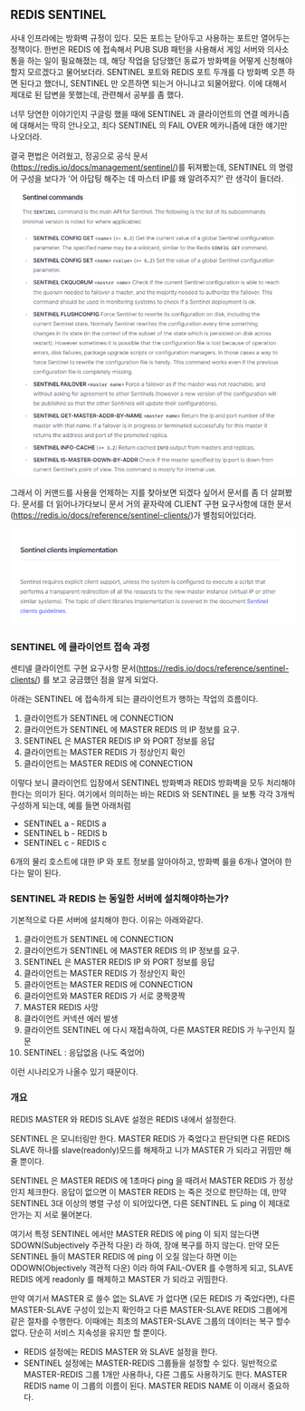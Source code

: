 ## REDIS SENTINEL

사내 인프라에는 방화벽 규정이 있다. 모든 포트는 닫아두고 사용하는 포트만 열어두는 정책이다. 한번은 REDIS 에 접속해서 PUB SUB 패턴을 사용해서 게임 서버와 의사소통을 하는 일이 필요해졌는 데, 해당 작업을 담당했던 동료가 방화벽을 어떻게 신청해야할지 모르겠다고 물어보더라. SENTINEL 포트와 REDIS 포트 두개를 다 방화벽 오픈 하면 된다고 했더니, SENTINEL 만 오픈하면 되는거 아니냐고 되물어왔다. 이에 대해서 제대로 된 답변을 못했는데, 관련해서 공부를 좀 했다.

너무 당연한 이야기인지 구글링 했을 때에 SENTINEL 과 클라이언트의 연결 메카니즘에 대해서는 딱히 안나오고, 죄다 SENTINEL 의 FAIL OVER 메카니즘에 대한 얘기만 나오더라.

결국 편법은 어려웠고, 정공으로 공식 문서(https://redis.io/docs/management/sentinel/)를 뒤져봤는데,
 SENTINEL 의 명령어 구성을 보다가 '어 아답팅 해주는 데 마스터 IP를 왜 알려주지?' 란 생각이 들더라.  ![](.20230308_images/bd24ae98.png)  
 
 그래서 이 커맨드를 사용을 언제하는 지를 찾아보면 되겠다 싶어서 문서를 좀 더 살펴봤다. 문서를 더 읽어나가다보니 문서 거의 끝자락에 CLIENT 구현 요구사항에 대한 문서(https://redis.io/docs/reference/sentinel-clients/)가 별첨되어있더라.
 
 ![](.20230308_images/afd11a1a.png)


### SENTINEL 에 클라이언트 접속 과정

센티넬 클라이언트 구현 요구사항 문서(https://redis.io/docs/reference/sentinel-clients/) 를 보고 궁금했던 점을 알게 되었다.

아래는 SENTINEL 에 접속하게 되는 클라이언트가 행하는 작업의 흐름이다.

1. 클라이언트가 SENTINEL 에 CONNECTION
2. 클라이언트가 SENTINEL 에 MASTER REDIS 의 IP 정보를 요구.
3. SENTINEL 은 MASTER REDIS IP 와 PORT 정보를 응답
4. 클라이언트는 MASTER REDIS 가 정상인지 확인
5. 클라이언트는 MASTER REDIS 에 CONNECTION

이렇다 보니 클라이언트 입장에서 SENTINEL 방화벽과 REDIS 방화벽을 모두 처리해야한다는 의미가 된다.  여기에서 의미하는 바는 REDIS 와 SENTINEL 을 보통 각각 3개씩 구성하게 되는데, 예를 들면 아래처럼

- SENTINEL a - REDIS a
- SENTINEL b - REDIS b
- SENTINEL c - REDIS c

6개의 물리 호스트에 대한 IP 와 포트 정보를 알아야하고, 방화벽 룰을 6개나 열어야 한다는 말이 된다.

### SENTINEL 과 REDIS 는 동일한 서버에 설치해야하는가?

기본적으로 다른 서버에 설치해야 한다. 이유는 아래와같다.

1. 클라이언트가 SENTINEL 에 CONNECTION
2. 클라이언트가 SENTINEL 에 MASTER REDIS 의 IP 정보를 요구.
3. SENTINEL 은 MASTER REDIS IP 와 PORT 정보를 응답
4. 클라이언트는 MASTER REDIS 가 정상인지 확인
5. 클라이언트는 MASTER REDIS 에 CONNECTION
6. 클라이언트와 MASTER REDIS 가 서로 쿵짝쿵짝
7. MASTER REDIS 사망
8. 클라이언트 커넥션 에러 발생
9. 클라이언트 SENTINEL 에 다시 재접속하여, 다른 MASTER REDIS 가 누구인지 질문
10. SENTINEL : 응답없음 (나도 죽었어)

이런 시나리오가 나올수 있기 때문이다.

### 개요

REDIS MASTER 와 REDIS SLAVE 설정은 REDIS 내에서 설정한다.

SENTINEL 은 모니터링만 한다. MASTER REDIS 가 죽었다고 판단되면 다른 REDIS SLAVE 하나를 slave(readonly)모드를 해제하고 니가 MASTER 가 되라고 귀띰만 해줄 뿐이다.
 
SENTINEL 은 MASTER REDIS 에 1초마다 ping 을 때려서 MASTER REDIS 가 정상인지 체크한다. 응답이 없으면 이 MASTER REDIS 는 죽은 것으로 판단하는 데, 만약 SENTINEL 3대 이상의 병렬 구성 이 되어있다면, 다른 SENTINEL 도 ping 이 제대로 안가는 지 서로 물어본다. 

여기서 특정 SENTINEL 에서만 MASTER REDIS 에 ping 이 되지 않는다면 SDOWN(Subjectively 주관적 다운) 라 하여, 장애 복구를 하지 않는다. 만약 모든 SENTINEL 들이 MASTER REDIS 에 ping 이 오질 않는다 하면 이는 ODOWN(Objectively 객관적 다운) 이라 하여 FAIL-OVER 를 수행하게 되고, SLAVE REDIS 에게 readonly 를 해제하고 MASTER 가 되라고 귀띰한다. 

만약 여기서 MASTER 로 쓸수 없는 SLAVE 가 없다면 (모든 REDIS 가 죽었다면), 다른 MASTER-SLAVE 구성이 있는지 확인하고 다른 MASTER-SLAVE REDIS 그룹에게 같은 절차를 수행한다. 이때에는 최초의 MASTER-SLAVE 그룹의 데이터는 복구 할수 없다. 단순히 서비스 지속성을 유지만 할 뿐이다.

- REDIS 설정에는 REDIS MASTER 와 SLAVE 설정을 한다.
- SENTINEL 설정에는 MASTER-REDIS 그룹들을 설정할 수 있다. 일반적으로 MASTER-REDIS 그룹 1개만 사용하나, 다른 그룹도 사용하기도 한다. MASTER REDIS name 이 그룹의 이름이 된다. MASTER REDIS NAME 이 이래서 중요하다.